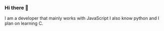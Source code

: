 ### Hi there 👋

I am a developer that mainly works with JavaScript I also know python and I plan on learning C.
